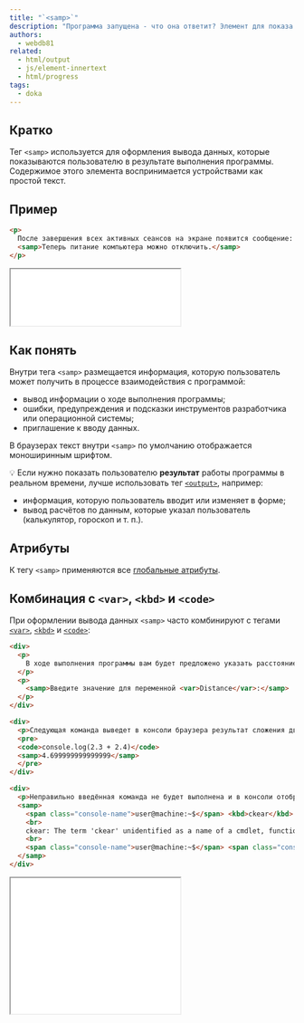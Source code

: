 ```yaml
---
title: "`<samp>`"
description: "Программа запущена - что она ответит? Элемент для показа пользователю выходных данных программы."
authors:
  - webdb81
related:
  - html/output
  - js/element-innertext
  - html/progress
tags:
  - doka
---
```


## Кратко

Тег `<samp>` используется для оформления вывода данных, которые показываются пользователю в результате выполнения программы. Содержимое этого элемента воспринимается устройствами как простой текст.

## Пример

```html
<p>
  После завершения всех активных сеансов на экране появится сообщение:
  <samp>Теперь питание компьютера можно отключить.</samp>
</p>
```

<iframe title="Базовый пример" src="demos/basic/" height="100"></iframe>

## Как понять

Внутри тега `<samp>` размещается информация, которую пользователь может получить в процессе взаимодействия с программой:

- вывод информации о ходе выполнения программы;
- ошибки, предупреждения и подсказки инструментов разработчика или операционной системы;
- приглашение к вводу данных.

В браузерах текст внутри `<samp>` по умолчанию отображается моноширинным шрифтом.

💡 Если нужно показать пользователю **результат** работы программы в реальном времени, лучше использовать тег [`<output>`](/html/output/), например:

- информация, которую пользователь вводит или изменяет в форме;
- вывод расчётов по данным, которые указал пользователь (калькулятор, гороскоп и т. п.).

## Атрибуты

К тегу `<samp>` применяются все [глобальные атрибуты](/html/global-attrs/).

## Комбинация с `<var>`, `<kbd>` и `<code>`

При оформлении вывода данных `<samp>` часто комбинируют с тегами [`<var>`](/html/var/), [`<kbd>`](/html/kbd/) и [`<code>`](/html/code/):

```html
<div>
  <p>
    В ходе выполнения программы вам будет предложено указать расстояние:
  </p>
  <p>
    <samp>Введите значение для переменной <var>Distance</var>:</samp>
  </p>
</div>

<div>
  <p>Следующая команда выведет в консоли браузера результат сложения двух чисел:</p>
  <pre>
  <code>console.log(2.3 + 2.4)</code>
  <samp>4.699999999999999</samp>
  </pre>
</div>

<div>
  <p>Неправильно введённая команда не будет выполнена и в консоли отобразится ошибка:</p>
  <samp>
    <span class="console-name">user@machine:~$</span> <kbd>ckear</kbd>
    <br>
    ckear: The term 'ckear' unidentified as a name of a cmdlet, function, script file, or executable program.
    <br>
    <span class="console-name">user@machine:~$</span> <span class="console-cursor">_</span>
  </samp>
</div>
```

<iframe title="Пример использования с var и kbd" src="demos/complex/" height="240"></iframe>
